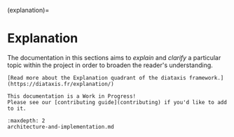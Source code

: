 (explanation)=

# Explanation

The documentation in this sections aims to _explain_ and _clarify_ a particular
topic within the project in order to broaden the reader's understanding.

```{note}
[Read more about the Explanation quadrant of the diataxis framework.](https://diataxis.fr/explanation/)
```

```{attention}
This documentation is a Work in Progress!
Please see our [contributing guide](contributing) if you'd like to add to it.
```

```{toctree}
:maxdepth: 2
architecture-and-implementation.md
```
